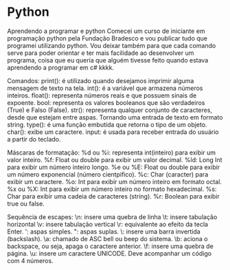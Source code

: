 # Python
Aprendendo a programar e python
Comecei um curso de iniciante em programação python pela Fundação Bradesco e vou publicar tudo que programei utilizando python. Vou deixar também para que cada comando serve para poder orientar e ter mais facilidade ao desenvolver um programa, coisa que eu queria que alguém tivesse feito quando estava aprendendo a programar em c# kkkk.

Comandos:
print(): é utilizado quando desejamos imprimir alguma mensagem de texto na tela.
int(): é a variável que armazena números inteiros.
float(): representa números reais e que possuem sinais de expoente.
bool: representa os valores booleanos que são verdadeiros (True) e Falso (False).
str(): representa qualquer conjunto de caracteres, desde que estejam entre aspas. Tornando uma entrada de texto em formato string.
type():  é uma função embutida que retorna o tipo de um objeto.
char(): exibe um caractere.
input: é usada para receber entrada do usuário a partir do teclado.



Máscaras de formatação:
%d ou %i: representa int(inteiro) para exibir um valor inteiro.
%f: Float ou double para exibir um valor decimal.
%ld: Long Int para exibir um número inteiro longo.
%e ou %E: Float ou double para exibir um número exponencial (número cientpifico).
%c: Char (caracter) para exibir um caractere.
%o: Int para exibir um número inteiro em formato octal.
%x ou %X: Int para exibir um número inteiro no formato hexadecimal.
%s: Char para exibir uma cadeia de caracteres (string).
%r: Boolean para exibir true ou false.


Sequência de escapes:
\n: insere uma quebra de linha
\t: insere tabulação horizontal
\v: insere tabulação vertical
\r: equivalente ao efeito da tecla Enter.
\': aspas simples.
\": aspas suplas.
\\: insere uma barra invertida (backslash).
\a: chamado de ASC bell ou beep do sistema.
\b: aciona o backspace, ou seja, apaga o caractere anterior.
\f: insere uma quebra de página.
\u: insere um caractere UNICODE. Deve acompanhar um código com 4 números.
